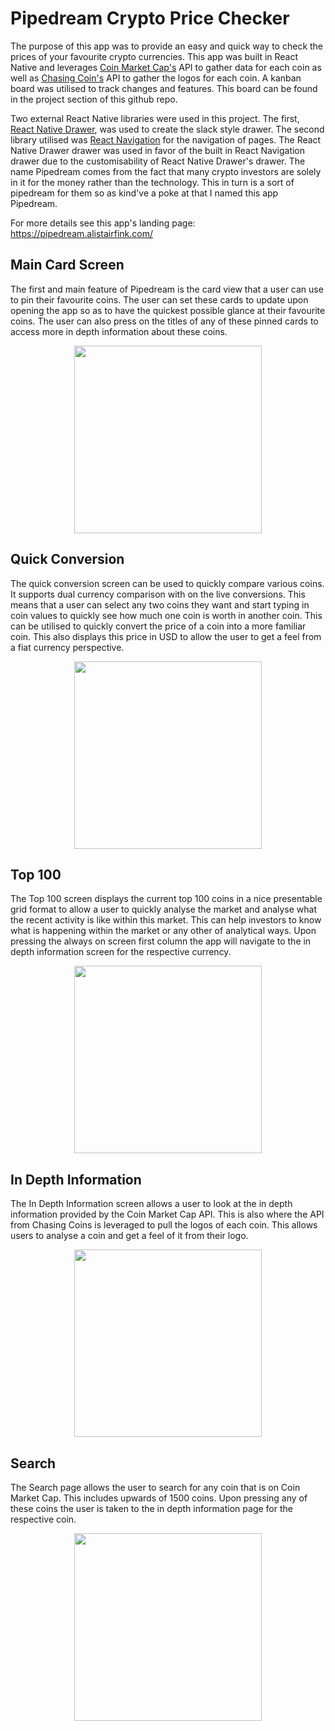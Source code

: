# Pipedream Crypto Price Checker
The purpose of this app was to provide an easy and quick way to check the prices of your favourite crypto currencies. This app was built in React Native and leverages [Coin Market Cap's](https://coinmarketcap.com/api/) API to gather data for each coin as well as [Chasing Coin's](https://chasing-coins.com/api) API to gather the logos for each coin. A kanban board was utilised to track changes and features. This board can be found in the project section of this github repo. 

Two external React Native libraries were used in this project. The first, [React Native Drawer](https://github.com/root-two/react-native-drawer), was used to create the slack style drawer. The second library utilised was [React Navigation](https://reactnavigation.org/) for the navigation of pages. The React Native Drawer drawer was used in favor of the built in React Navigation drawer due to the customisability of React Native Drawer's drawer. The name Pipedream comes from the fact that many crypto investors are solely in it for the money rather than the technology. This in turn is a sort of pipedream for them so as kind've a poke at that I named this app Pipedream.

For more details see this app's landing page: https://pipedream.alistairfink.com/

## Main Card Screen
The first and main feature of Pipedream is the card view that a user can use to pin their favourite coins. The user can set these cards to update upon opening the app so as to have the quickest possible glance at their favourite coins. The user can also press on the titles of any of these pinned cards to access more in depth information about these coins.
<p align="center">
	<img src="./screenshots/Home.png" width="300">
</p>

## Quick Conversion
The quick conversion screen can be used to quickly compare various coins. It supports dual currency comparison with on the live conversions. This means that a user can select any two coins they want and start typing in coin values to quickly see how much one coin is worth in another coin. This can be utilised to quickly convert the price of a coin into a more familiar coin. This also displays this price in USD to allow the user to get a feel from a fiat currency perspective.
<p align="center">
	<img src="./screenshots/Convert.png" width="300">
</p>

## Top 100
The Top 100 screen displays the current top 100 coins in a nice presentable grid format to allow a user to quickly analyse the market and analyse what the recent activity is like within this market. This can help investors to know what is happening within the market or any other of analytical ways. Upon pressing the always on screen first column the app will navigate to the in depth information screen for the respective currency.
<p align="center">
	<img src="./screenshots/Top.png" width="300">
</p>

## In Depth Information
The In Depth Information screen allows a user to look at the in depth information provided by the Coin Market Cap API. This is also where the API from Chasing Coins is leveraged to pull the logos of each coin. This allows users to analyse a coin and get a feel of it from their logo.
<p align="center">
	<img src="./screenshots/InDepth.png" width="300">
</p>

## Search
The Search page allows the user to search for any coin that is on Coin Market Cap. This includes upwards of 1500 coins. Upon pressing any of these coins the user is taken to the in depth information page for the respective coin.
<p align="center">
	<img src="./screenshots/Search.png" width="300">
</p>


